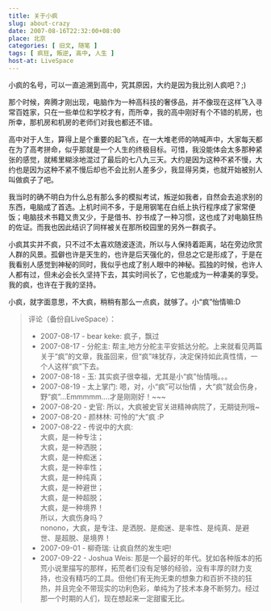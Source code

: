 ```yaml
---
title: 关于小疯
slug: about-crazy
date: 2007-08-16T22:32:00+08:00
place: 北京
categories: [ 旧文, 随笔 ]
tags: [ 疯狂, 叛逆, 高中, 人生 ]
host-at: LiveSpace
---
```

小疯的名号，可以一直追溯到高中，究其原因，大约是因为我比别人疯吧？;)

那个时候，奔腾才刚出现，电脑作为一种高科技的奢侈品，并不像现在这样飞入寻常百姓家，只在一些单位和学校才有，而所幸，我的高中刚好有个不错的机房，也所幸，那机房和机房的老师们对我也都还不错。

高中对于人生，算得上是个重要的起飞点，在一大堆老师的呐喊声中，大家每天都在为了高考拼命，似乎那就是一个人生的终极目标。可惜，我没能体会太多那种紧张的感觉，就稀里糊涂地混过了最后的七八九三天。大约是因为这种不紧不慢，大约也是因为这种不紧不慢后却也不会比别人差多少，我显得另类，也就开始被别人叫做疯子了吧。

我当时的确不明白为什么总有那么多的模拟考试，叛逆如我者，自然会去追求别的东西，电脑成了首选。上机时间不多，于是用钢笔在白纸上执行程序成了家常便饭；电脑技术书籍又贵又少，于是借书、抄书成了一种习惯，这也成了对电脑狂热的佐证。而我也因此结识了同样被关在那所校园里的另外一群疯子。

小疯其实并不疯，只不过不太喜欢随波逐流，所以与人保持着距离，站在旁边欣赏人群的风景。孤僻也许是天生的，也许是后天强化的，但总之它是形成了，于是在我看别人感觉到神秘的同时，我似乎也成了别人眼中的神秘。孤独的时候，也许人人都有过，但未必会长久坚持下去，其实时间长了，它也能成为一种凄美的享受。我的疯，也许在于我的坚持。

小疯，就字面意思，不大疯，稍稍有那么一点疯，就够了。小“疯”怡情嘛:D

> 评论（备份自LiveSpace）：
> 
> * 2007-08-17 - bear keke: 疯子，飘过
> * 2007-08-17 - 分舵主: 帮主,地方分舵主平安抵达分舵。上来就看见两篇关于“疯”的文章，我虽回来，但“疯”味犹存，决定保持如此真性情，一个人这样“疯”下去。
> * 2007-08-18 - 玉: 其实疯子很幸福，尤其是小“疯”怡情哦。。。
> * 2007-08-19 - 太上掌门: 嗯，对，小“疯”可以怡情 ，大“疯”就会伤身，野“疯”…Emmmmm….才是刚刚好！~~~
> * 2007-08-20 - 史官: 所以，大疯被史官关进精神病院了，无期徒刑哦~
> * 2007-08-20 - 颜林林: 可怜的“大”疯 :P
> * 2007-08-22 - 传说中的大疯:<br>
> 大疯，是一种专注；<br>
> 大疯，是一种洒脱；<br>
> 大疯，是一种痴迷；<br>
> 大疯，是一种率性；<br>
> 大疯，是一种纯真；<br>
> 大疯，是一种避世；<br>
> 大疯，是一种超脱；<br>
> 大疯，是一种境界！<br>
> 所以，大疯伤身吗？<br>
> nonono，大疯，是专注、是洒脱、是痴迷、是率性、是纯真、是避世、是超脱、是境界！
> * 2007-09-01 - 柳奇瑞: 让疯自然的发生吧!
> * 2007-09-22 - Joshua Weis: 那是一个最好的年代。犹如各种版本的拓荒小说里描写的那样，拓荒者们没有足够的经验，没有丰厚的财力支持，也没有精巧的工具。但他们有无拘无束的想象力和百折不挠的狂热，并且完全不带现实的功利色彩，单纯为了技术本身不断努力。经过那一个时期的人们，现在想起来一定甜蜜无比。
